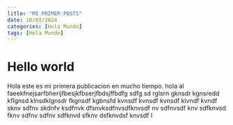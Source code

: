 ```yaml
---
litle: "MI PRIMER POSTS"
date: 10/03/2024
categories: [Hola Mundo]
tags: [Hola Mundo]
---
```


# Hello world

Hola este es mi primera publicacion en mucho tiempo.
hola al  faeekfnejsarfbherijfbesjkfbserjfbdsjffbdfg
sdfg
sd
rglsrn
gknsdr
kgnsredd
kflgnsd
klnsdklgnsdr
fkgnsdf
kgbnsfd
kvnsdf
kvnsdf
kvnsdf
klvndf
kvndf
sknv
sdfnv
skdnfv
ksdfnvk
dfsnvksdfnvsdfknvsdf
nv
sdfnvsdf
knv
sdfknvsd
fknv
sdfnv
sdfnv
sdfknvd
sfknv
dsfknvdsf
knvsdf
l